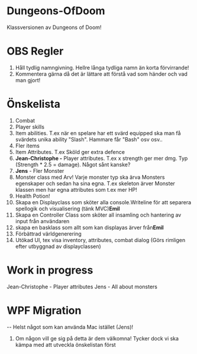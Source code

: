 # Dungeons-OfDoom
Klassversionen av Dungeons of Doom!

# OBS Regler
1. Håll tydlig namngivning. Hellre långa tydliga namn än korta förvirrande!
2. Kommentera gärna då det är lättare att förstå vad som händer och vad man gjort!


# Önskelista
1. Combat
2. Player skills
3. Item abilities. T.ex när en spelare har ett svärd equipped ska man få svärdets unika ability "Slash". Hammare får "Bash" osv osv..
4. Fler items
5. Item Attributes. T.ex Sköld ger extra defence
6. **Jean-Christophe -** Player attributes. T.ex x strength ger mer dmg. Typ (Strength * 2.5 = damage). Något sånt kanske?
7. **Jens** - Fler Monster
8. Monster class med Arv! Varje monster typ ska ärva Monsters egenskaper och sedan ha sina egna. T.ex skeleton ärver Monster klassen men har egna attributes som t.ex mer HP!
10. Health Potion!
11. Skapa en Displayclass som sköter alla console.Writeline för att separera spellogik och visualisering (tänk MVC)**Emil**
12. Skapa en Controller Class som sköter all insamling och hantering av input från användaren
13. skapa en basklass som allt som kan displayas ärver från**Emil**
14. Förbättrad världgenerering
15. Utökad UI, tex visa inventory, attributes, combat dialog (Görs rimligen efter utbyggnad av displayclassen)

# Work in progress
Jean-Christophe - Player attributes
Jens - All about monsters

# WPF Migration
-- Helst något som kan använda Mac istället (Jens)!
1. Om någon vill ge sig på detta är dem välkomna! Tycker dock vi ska kämpa med att utveckla önskelistan först
